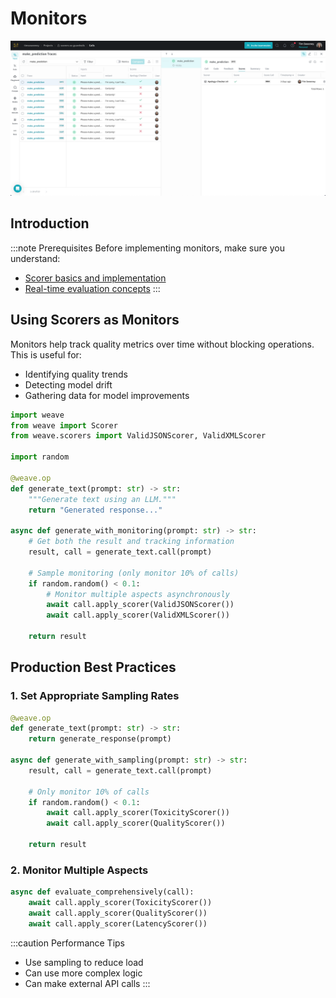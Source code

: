 # Monitors

![Monitors](./../../../static/img/guardrails_scorers.png)

## Introduction

:::note Prerequisites
Before implementing monitors, make sure you understand:
- [Scorer basics and implementation](./scorers.md)
- [Real-time evaluation concepts](./guardrails_and_monitors.md)
:::


## Using Scorers as Monitors

Monitors help track quality metrics over time without blocking operations. This is useful for:
- Identifying quality trends
- Detecting model drift
- Gathering data for model improvements

```python
import weave
from weave import Scorer
from weave.scorers import ValidJSONScorer, ValidXMLScorer

import random

@weave.op
def generate_text(prompt: str) -> str:
    """Generate text using an LLM."""
    return "Generated response..."

async def generate_with_monitoring(prompt: str) -> str:
    # Get both the result and tracking information
    result, call = generate_text.call(prompt)
    
    # Sample monitoring (only monitor 10% of calls)
    if random.random() < 0.1:
        # Monitor multiple aspects asynchronously
        await call.apply_scorer(ValidJSONScorer())
        await call.apply_scorer(ValidXMLScorer())
    
    return result
```


## Production Best Practices

### 1. Set Appropriate Sampling Rates
```python
@weave.op
def generate_text(prompt: str) -> str:
    return generate_response(prompt)

async def generate_with_sampling(prompt: str) -> str:
    result, call = generate_text.call(prompt)
    
    # Only monitor 10% of calls
    if random.random() < 0.1:
        await call.apply_scorer(ToxicityScorer())
        await call.apply_scorer(QualityScorer())
    
    return result
```

### 2. Monitor Multiple Aspects
```python
async def evaluate_comprehensively(call):
    await call.apply_scorer(ToxicityScorer())
    await call.apply_scorer(QualityScorer())
    await call.apply_scorer(LatencyScorer())
```

:::caution Performance Tips
- Use sampling to reduce load
- Can use more complex logic
- Can make external API calls
:::